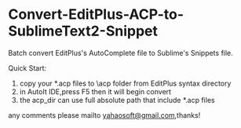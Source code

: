Convert-EditPlus-ACP-to-SublimeText2-Snippet
============================================

Batch convert EditPlus's AutoComplete file to Sublime's Snippets file.

Quick Start:
1. copy your *.acp files to \acp folder from EditPlus syntax directory
2. in AutoIt IDE,press F5 then it will begin convert
3. the acp_dir can use full absolute path that include *.acp files

any comments please mailto yahaosoft@gmail.com,thanks!
